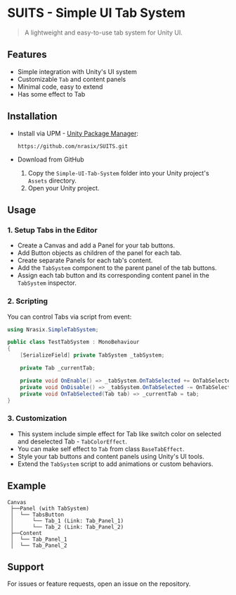 # **SUITS** - Simple UI Tab System

> A lightweight and easy-to-use tab system for Unity UI.

## Features

- Simple integration with Unity's UI system
- Customizable `Tab` and content panels
- Minimal code, easy to extend
- Has some effect to Tab

## Installation

- Install via UPM - [Unity Package Manager](https://docs.unity3d.com/Manual/upm-ui-giturl.html):

  ```
  https://github.com/nrasix/SUITS.git
  ```
- Download from GitHub
    1. Copy the `Simple-UI-Tab-System` folder into your Unity project's `Assets` directory.
    2. Open your Unity project.

## Usage

### 1. Setup Tabs in the Editor

- Create a Canvas and add a Panel for your tab buttons.
- Add Button objects as children of the panel for each tab.
- Create separate Panels for each tab's content.
- Add the `TabSystem` component to the parent panel of the tab buttons.
- Assign each tab button and its corresponding content panel in the `TabSystem` inspector.

### 2. Scripting

You can control Tabs via script from event:

```csharp
using Nrasix.SimpleTabSystem;

public class TestTabSystem : MonoBehaviour
{
    [SerializeField] private TabSystem _tabSystem;

    private Tab _currentTab;

    private void OnEnable() => _tabSystem.OnTabSelected += OnTabSelected;
    private void OnDisable() => _tabSystem.OnTabSelected -= OnTabSelected;
    private void OnTabSelected(Tab tab) => _currentTab = tab;
}
```

### 3. Customization

- This system include simple effect for Tab like switch color on selected and deselected Tab - `TabColorEffect`.
- You can make self effect to `Tab` from class `BaseTabEffect`.
- Style your tab buttons and content panels using Unity's UI tools.
- Extend the `TabSystem` script to add animations or custom behaviors.

## Example

```
Canvas
 ├──Panel (with TabSystem)
 │  └── TabsButton
 │      └── Tab_1 (Link: Tab_Panel_1)
 │      └── Tab_2 (Link: Tab_Panel_2)
 ├──Content
 │  └── Tab_Panel_1
 │  └── Tab_Panel_2
```

## Support

For issues or feature requests, open an issue on the repository.